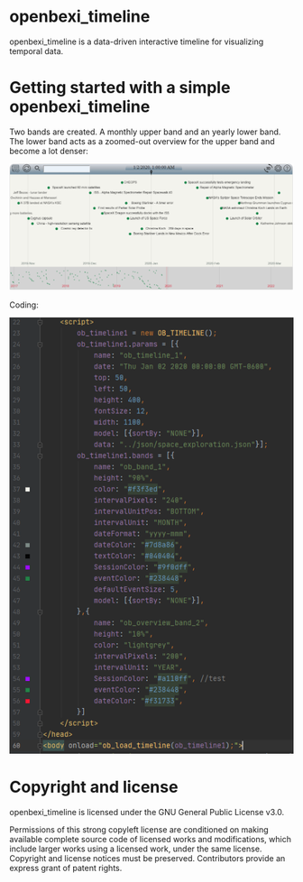 # openbexi_timeline
openbexi_timeline is a data-driven interactive timeline for visualizing temporal data.

# Getting started with a simple openbexi_timeline 
Two bands are created. A monthly upper band and an yearly lower band. The lower band acts as a zoomed-out overview for the upper band and become a lot denser:

<img src="https://raw.githubusercontent.com/arcazj/openbexi_timeline/master/doc/openbexi_timeline_space_exploration.PNG" />

Coding:

<img src="https://raw.githubusercontent.com/arcazj/openbexi_timeline/master/doc/openbexi_timeline_space_exploration_configuration.PNG" />


# Copyright and license
openbexi_timeline is licensed under the GNU General Public License v3.0.

Permissions of this strong copyleft license are conditioned on making available complete source code of licensed works and modifications, which include larger works using a licensed work, under the same license. Copyright and license notices must be preserved. Contributors provide an express grant of patent rights.
